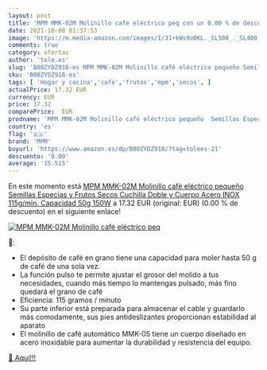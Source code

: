 ```yaml
---
layout: post
title: 'MPM MMK-02M Molinillo café eléctrico peq con un 0.00 % de descuento'
date: 2021-10-08 01:37:53
image: 'https://m.media-amazon.com/images/I/31+kWs9oBKL._SL500_._SL400_.jpg'
comments: true
category: ofertas
author: 'tole.es'
slug: 'B00ZYDZ918-es MPM MMK-02M Molinillo café eléctrico pequeño Semillas...'
sku: 'B00ZYDZ918-es'
tags: [ 'Hogar y cocina','café','frutos','mpm','secos', ]
actualPrice: 17.32 EUR
currency: EUR
price: 17.32
comparePrice:  EUR
prodname: 'MPM MMK-02M Molinillo café eléctrico pequeño  Semillas Especias y Frutos Secos  Cuchilla Doble y Cuerpo Acero INOX  115g/min. Capacidad 50g  150W'
country: 'es'
flag: '🇪🇸'
brand: 'MPM'
buyurl: 'https://www.amazon.es/dp/B00ZYDZ918/?tag=tolees-21'
descuento: '0.00'
average: '15.515'
---
```


En este momento está [MPM MMK-02M Molinillo café eléctrico pequeño  Semillas Especias y Frutos Secos  Cuchilla Doble y Cuerpo Acero INOX  115g/min. Capacidad 50g  150W](https://www.amazon.es/dp/B00ZYDZ918/?tag=tolees-21) a 17.32 EUR (original:  EUR) (0.00 %  de descuento) en el siguiente enlace!

[![MPM MMK-02M Molinillo café eléctrico peq](https://m.media-amazon.com/images/I/31+kWs9oBKL._SL500_._SL400_.jpg)](https://www.amazon.es/dp/B00ZYDZ918/?tag=tolees-21)

🔎:

- El depósito de café en grano tiene una capacidad para moler hasta 50 g de café de una sola vez.
- La función pulso te permite ajustar el grosor del molido a tus necesidades, cuando más tiempo lo mantengas pulsado, más fino quedará el grano de café
- Eficiencia: 115 gramos / minuto
- Su parte inferior está preparada para almacenar el cable y guardarlo más comodamente, sus pies antideslizantes proporcionan estabilidad al aparato
- El molinillo de café automático MMK-05 tiene un cuerpo diseñado en acero inoxidable para aumentar la durabilidad y resistencia del equipo.

[🛒 Aquí!!!](https://www.amazon.es/dp/B00ZYDZ918/?tag=tolees-21)

